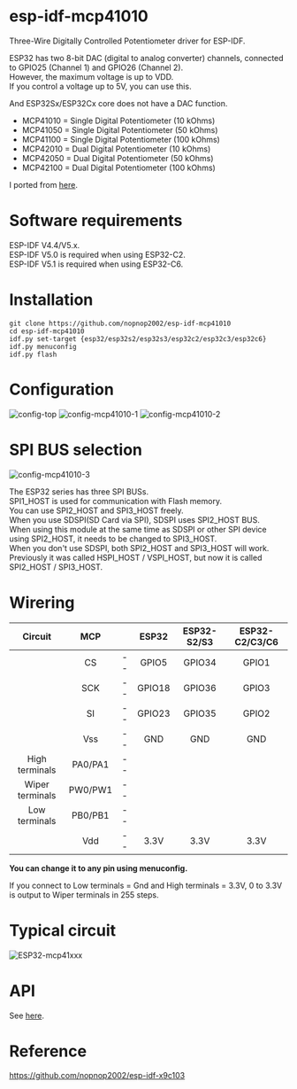 # esp-idf-mcp41010
Three-Wire Digitally Controlled Potentiometer driver for ESP-IDF.   

ESP32 has two 8-bit DAC (digital to analog converter) channels, connected to GPIO25 (Channel 1) and GPIO26 (Channel 2).   
However, the maximum voltage is up to VDD.   
If you control a voltage up to 5V, you can use this.   

And ESP32Sx/ESP32Cx core does not have a DAC function.   

- MCP41010 = Single Digital Potentiometer (10 kOhms)   
- MCP41050 = Single Digital Potentiometer (50 kOhms)   
- MCP41100 = Single Digital Potentiometer (100 kOhms)   
- MCP42010 = Dual Digital Potentiometer (10 kOhms)   
- MCP42050 = Dual Digital Potentiometer (50 kOhms)   
- MCP42100 = Dual Digital Potentiometer (100 kOhms)   

I ported from [here](https://github.com/sleemanj/MCP41_Simple).   

# Software requirements
ESP-IDF V4.4/V5.x.   
ESP-IDF V5.0 is required when using ESP32-C2.   
ESP-IDF V5.1 is required when using ESP32-C6.   

# Installation

```Shell
git clone https://github.com/nopnop2002/esp-idf-mcp41010
cd esp-idf-mcp41010
idf.py set-target {esp32/esp32s2/esp32s3/esp32c2/esp32c3/esp32c6}
idf.py menuconfig
idf.py flash
```


# Configuration   

![config-top](https://user-images.githubusercontent.com/6020549/222987838-0dd807c2-e6cb-45ec-9f2e-06a08ebb0504.jpg)
![config-mcp41010-1](https://user-images.githubusercontent.com/6020549/222987853-4be43700-ef92-4338-a19d-7fc6a5b4885e.jpg)
![config-mcp41010-2](https://user-images.githubusercontent.com/6020549/162594835-f059f585-567d-410a-9339-5a962c6d7f8d.jpg)

# SPI BUS selection   
![config-mcp41010-3](https://user-images.githubusercontent.com/6020549/222987872-4e9a662c-f051-49a9-a1b8-aff97bda3547.jpg)

The ESP32 series has three SPI BUSs.   
SPI1_HOST is used for communication with Flash memory.   
You can use SPI2_HOST and SPI3_HOST freely.   
When you use SDSPI(SD Card via SPI), SDSPI uses SPI2_HOST BUS.   
When using this module at the same time as SDSPI or other SPI device using SPI2_HOST, it needs to be changed to SPI3_HOST.   
When you don't use SDSPI, both SPI2_HOST and SPI3_HOST will work.   
Previously it was called HSPI_HOST / VSPI_HOST, but now it is called SPI2_HOST / SPI3_HOST.   

# Wirering

|Circuit|MCP||ESP32|ESP32-S2/S3|ESP32-C2/C3/C6|
|:-:|:-:|:-:|:-:|:-:|:-:|
||CS|--|GPIO5|GPIO34|GPIO1|
||SCK|--|GPIO18|GPIO36|GPIO3|
||SI|--|GPIO23|GPIO35|GPIO2|
||Vss|--|GND|GND|GND|
|High terminals|PA0/PA1|--||||
|Wiper terminals|PW0/PW1|--||||
|Low terminals|PB0/PB1|--||||
||Vdd|--|3.3V|3.3V|3.3V|

__You can change it to any pin using menuconfig.__   

If you connect to Low terminals = Gnd and High terminals = 3.3V, 0 to 3.3V is output to Wiper terminals in 255 steps.   

# Typical circuit
![ESP32-mcp41xxx](https://user-images.githubusercontent.com/6020549/222988540-2d1d70b7-2aa1-4e90-a3a2-1a9666512fef.jpg)

# API
See [here](https://github.com/sleemanj/MCP41_Simple).


# Reference
https://github.com/nopnop2002/esp-idf-x9c103

